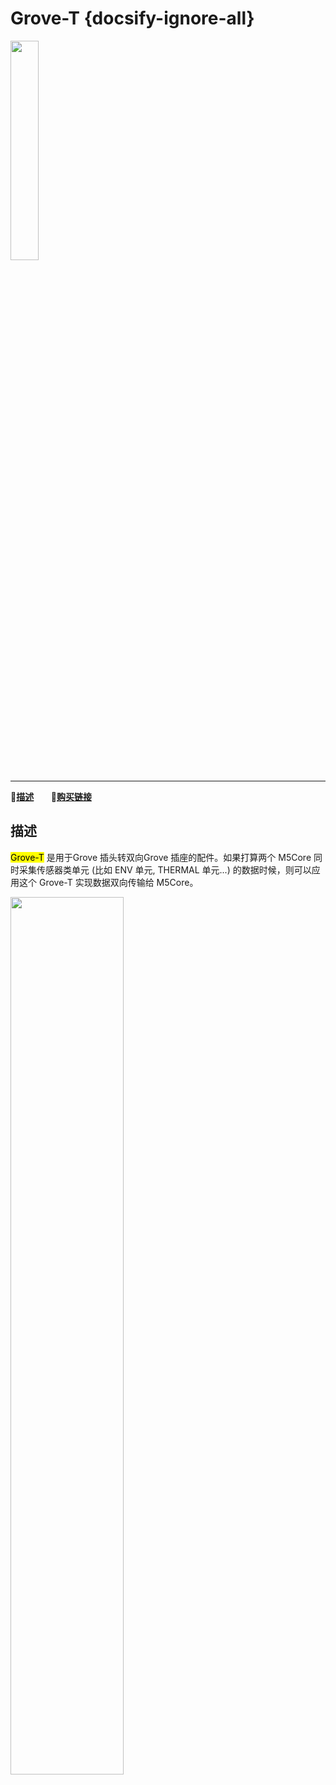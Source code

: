 # Grove-T {docsify-ignore-all}

<img src="assets/img/product_pics/accessory/grove_t_01.png" width="30%" height="30%">

<!-- <img src="assets/img/product_pics/unit/unit_button_grove_b.png" width="30%" height="30%"> -->

***

:memo:**[描述](#描述)** &nbsp;&nbsp;&nbsp;&nbsp;&nbsp;&nbsp;🛒**[购买链接](https://item.taobao.com/item.htm?spm=a1z10.3-c.w4002-1172588106.15.38ac425eE9FEZJ&id=587199895559)**

<!-- 🛒**[购买链接](https://item.taobao.com/item.htm?spm=a1z10.3-c.w4002-1172588106.15.38ac425eE9FEZJ&id=587199895559)** -->

## 描述

<mark>Grove-T</mark> 是用于Grove 插头转双向Grove 插座的配件。如果打算两个 M5Core 同时采集传感器类单元 (比如 ENV 单元, THERMAL 单元...) 的数据时候，则可以应用这个 Grove-T 实现数据双向传输给 M5Core。

<img src="assets/img/product_pics/accessory/grove_t_02.png" width="60%" height="60%">

<!-- ## 相关链接 -->

<!-- - **[Example](en/file_to_display_null)** -->
<!-- - **[购买链接]()** -->

<!-- <figure>
    <img src="assets/img/product_pics/accessory/lego_cable_01.jpg" alt="lego_cable_01" width="300px" height="300px">
</figure> -->